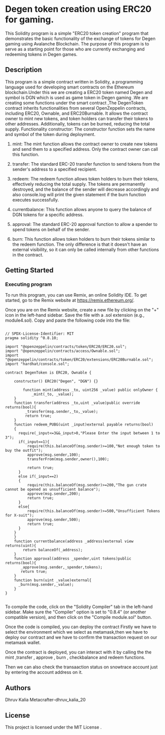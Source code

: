 # Degen token creation using ERC20 for gaming.

This Solidity program is a simple "ERC20 token creation" program that demonstrates the basic functionality of the exchange of tokens for Degen gaming using Avalanche Blockchain. The purpose of this program is to serve as a starting point for those who are currently exchanging and redeeming tokens in Degen games.

## Description

This program is a simple contract written in Solidity, a programming language used for developing smart contracts on the Ethereum blockchain.Under this we are creating a ERC20 token named Degen and symbol is DGN which is used as game token in Degen gaming .We are creating some functions under the smart contract ,The DegenToken contract inherits functionalities from several OpenZeppelin contracts, including ERC20, Ownable, and ERC20Burnable. It allows the contract owner to mint new tokens, and token holders can transfer their tokens to other addresses. Additionally, tokens can be burned, reducing the total supply.
Functionality
constructor: The constructor function sets the name and symbol of the token during deployment.

1. mint: The mint function allows the contract owner to create new tokens and send them to a specified address. Only the contract owner can call this function.

2. transfer: The standard ERC-20 transfer function to send tokens from the sender's address to a specified recipient.

3. redeem: The redeem function allows token holders to burn their tokens, effectively reducing the total supply. The tokens are permanently destroyed, and the balance of the sender will decrease accordingly and also console.log will print the given statement if the burn function executes successfully.

4. currentbalance: This function allows anyone to query the balance of DGN tokens for a specific address.

5. approval: The standard ERC-20 approval function to allow a spender to spend tokens on behalf of the sender.

6. burn: This function allows token holders to burn their tokens similar to the redeem function. The only difference is that it doesn't have an external visibility, so it can only be called internally from other functions in the contract.
## Getting Started

### Executing program

To run this program, you can use Remix, an online Solidity IDE. To get started, go to the Remix website at https://remix.ethereum.org/.

Once you are on the Remix website, create a new file by clicking on the "+" icon in the left-hand sidebar. Save the file with a .sol extension (e.g., module4.sol). Copy and paste the following code into the file:

```solidity

// SPDX-License-Identifier: MIT
pragma solidity ^0.8.10;

import "@openzeppelin/contracts/token/ERC20/ERC20.sol";
import "@openzeppelin/contracts/access/Ownable.sol";
import "@openzeppelin/contracts/token/ERC20/extensions/ERC20Burnable.sol";
import "hardhat/console.sol";

contract DegenToken is ERC20, Ownable {

    constructor() ERC20("Degen", "DGN") {}

        function mint(address _to, uint256 _value) public onlyOwner {
            _mint(_to, _value);
    }
    function transfer(address _to,uint _value)public override returns(bool){
         _transfer(msg.sender,_to,_value);
         return true;
    }
    function redeem_PUBG(uint _input)external payable returns(bool)
    { 
      require(_input<=3&&_input>0,"Please Enter the input between 1 to 3");
      if(_input==1){
          require(this.balanceOf(msg.sender)>=100,"Not enough token to buy the outfit");
          approve(msg.sender,100);
          transferFrom(msg.sender,owner(),100);

          return true;
      }
      else if(_input==2)
      {
          require(this.balanceOf(msg.sender)>=200,"The gun crate cannot be opened as unsufficient balance");
          approve(msg.sender,200);
          return true;
      }
      else{
          require(this.balanceOf(msg.sender)>=500,"Unsufficient Tokens for X-suit");
          approve(msg.sender,500);
          return true;
      }
    }
    }
    function currentbalance(address _address)external view returns(uint){
        return balanceOf(_address);
    }
    function approval(address _spender,uint tokens)public returns(bool){
       _approve(msg.sender,_spender,tokens);
       return true;
    }
    function burn(uint _value)external{
      _burn(msg.sender,_value);
    }
}


```

To compile the code, click on the "Solidity Compiler" tab in the left-hand sidebar. Make sure the "Compiler" option is set to "0.8.4" (or another compatible version), and then click on the "Compile module.sol" button.

Once the code is compiled, you can deploy the contract Firstly we have to select the environment which we select as metamask,then we have to deploy our contract and we have to confirm the transaction request on our metamask wallet.

Once the contract is deployed, you can interact with it by calling the the mint ,transfer , approve , burn , checkbalance and redeem functions.

Then we can also check the transaaction status on snowtrace account just by entering the account address on it.

## Authors

Dhruv Kalia
Metacrafter-dhruv_kalia_20


## License

This project is licensed under the MIT License .
